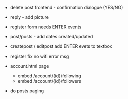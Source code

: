 - delete post frontend - confirmation dialogue (YES/NO)
- reply - add picture
- register form needs ENTER events
- post/posts - add dates created/updated
- createpost / editpost add ENTER evets to textbox
- register fix no wifi error msg


- account.html page
    - embed /account/{id}/following
    - embed /account/{id}/followers

- do posts paging
